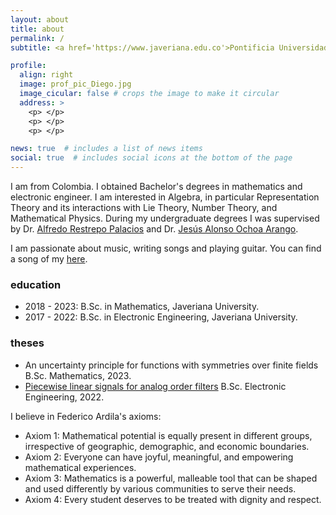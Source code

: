 ```yaml
---
layout: about
title: about
permalink: /
subtitle: <a href='https://www.javeriana.edu.co'>Pontificia Universidad Javeriana</a>, Bogotá, Colombia.

profile:
  align: right
  image: prof_pic_Diego.jpg
  image_cicular: false # crops the image to make it circular
  address: >
    <p> </p>
    <p> </p>
    <p> </p>

news: true  # includes a list of news items
social: true  # includes social icons at the bottom of the page
---
```


I am from Colombia. I obtained Bachelor's degrees in mathematics and electronic engineer. I am interested in Algebra, in particular Representation Theory and its interactions with Lie Theory, Number Theory, and Mathematical Physics. During my undergraduate degrees I was supervised by Dr. <a href="https://alfredorestrepo.academia.edu/" target="_blank">Alfredo Restrepo Palacios</a> and Dr. <a href="https://scholar.google.es/citations?hl=es&user=Pcs9Vv0AAAAJ" target="_blank">Jesús Alonso Ochoa Arango</a>.

I am passionate about music, writing songs and playing guitar. You can find a song of my <a href="https://www.youtube.com/watch?v=40daV-R6fv8&ab_channel=HeathartProductions%26Records" target="_blank">here</a>.

### education
* 2018 - 2023: B.Sc. in Mathematics, Javeriana University.
* 2017 - 2022: B.Sc. in Electronic Engineering, Javeriana University.

### theses
* An uncertainty principle for functions with symmetries over finite fields B.Sc. Mathematics, 2023.
* <a href="https://repository.javeriana.edu.co/bitstream/handle/10554/63914/481-attachment-1655772312.pdf?sequence=1&isAllowed=y" target="_blank">Piecewise linear signals for analog order filters</a> B.Sc. Electronic Engineering, 2022.

I believe in Federico Ardila's axioms:
- Axiom 1: Mathematical potential is equally present in different groups, irrespective of geographic, demographic, and economic boundaries.
- Axiom 2: Everyone can have joyful, meaningful, and empowering mathematical experiences.
- Axiom 3: Mathematics is a powerful, malleable tool that can be shaped and used differently by various communities to serve their needs.
- Axiom 4: Every student deserves to be treated with dignity and respect.